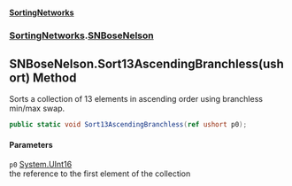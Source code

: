 #### [SortingNetworks](index.md 'index')
### [SortingNetworks](SortingNetworks.md 'SortingNetworks').[SNBoseNelson](SortingNetworks_SNBoseNelson.md 'SortingNetworks.SNBoseNelson')
## SNBoseNelson.Sort13AscendingBranchless(ushort) Method
Sorts a collection of 13 elements in ascending order using branchless min/max swap.  
```csharp
public static void Sort13AscendingBranchless(ref ushort p0);
```
#### Parameters
<a name='SortingNetworks_SNBoseNelson_Sort13AscendingBranchless(ushort)_p0'></a>
`p0` [System.UInt16](https://docs.microsoft.com/en-us/dotnet/api/System.UInt16 'System.UInt16')  
the reference to the first element of the collection
  
